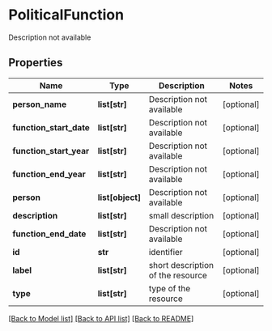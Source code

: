 # PoliticalFunction

Description not available
## Properties
Name | Type | Description | Notes
------------ | ------------- | ------------- | -------------
**person_name** | **list[str]** | Description not available | [optional] 
**function_start_date** | **list[str]** | Description not available | [optional] 
**function_start_year** | **list[str]** | Description not available | [optional] 
**function_end_year** | **list[str]** | Description not available | [optional] 
**person** | **list[object]** | Description not available | [optional] 
**description** | **list[str]** | small description | [optional] 
**function_end_date** | **list[str]** | Description not available | [optional] 
**id** | **str** | identifier | [optional] 
**label** | **list[str]** | short description of the resource | [optional] 
**type** | **list[str]** | type of the resource | [optional] 

[[Back to Model list]](../README.md#documentation-for-models) [[Back to API list]](../README.md#documentation-for-api-endpoints) [[Back to README]](../README.md)


